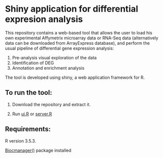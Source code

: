 # Shiny application for differential expresion analysis

This repository contains a web-based tool that allows the user to load his own experimental Affymetrix microarray data or RNA-Seq data (alternatively data can be downloaded from ArrayExpress database), and perform the usual pipeline of differential gene expression analysis:

1. Pre-analysis visual exploration of the data
2. Identification of DEG
3. Annotation and enrichment analysis

The tool is developed using shiny, a web application framework for R.

## To run the tool:

1. Download the repository and extract it.

2. Run [ui.R](https://github.com/RubenSanchezF/TFM/blob/master/ui.R) or [server.R](https://github.com/RubenSanchezF/TFM/blob/master/server.R)

## Requirements:

R version 3.5.3.

[Biocmanager()](https://cran.r-project.org/web/packages/BiocManager/index.html) package installed

